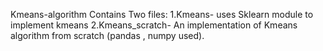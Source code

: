 Kmeans-algorithm
Contains Two files:
1.Kmeans- uses Sklearn module to implement kmeans
2.Kmeans_scratch- An implementation of Kmeans algorithm from scratch (pandas , numpy used).
